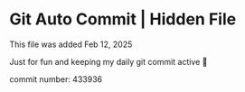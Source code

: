 # Git Auto Commit | Hidden File

This file was added Feb 12, 2025

Just for fun and keeping my daily git commit active 🤪

commit number: 433936
